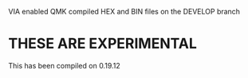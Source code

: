 VIA enabled QMK compiled HEX and BIN files on the DEVELOP branch

# THESE ARE EXPERIMENTAL 

 This has been compiled on 0.19.12
